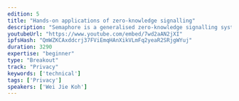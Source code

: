 ```yaml
---
edition: 5
title: "Hands-on applications of zero-knowledge signalling"
description: "Semaphore is a generalised zero-knowledge signalling system which can be deployed to fulfil various privacy use cases, such as a mixer and anonymous whistleblowing. This  hands-on workshop will guide participants through a high-level explanation of how Semaphore and zero-knowledge proofs work, and guide them through an anonymous chat app integrated with POAP tokens which can generate and verify said proofs. No programming or zk-SNARK knowledge is needed."
youtubeUrl: "https://www.youtube.com/embed/7wd2aAN2jXI"
ipfsHash: "QmWZKCAxddcrj37FViEmqHAnXikVLmFq2yeaR2SRjgWYuj"
duration: 3290
expertise: "beginner"
type: "Breakout"
track: "Privacy"
keywords: ['technical']
tags: ['Privacy']
speakers: ['Wei Jie Koh']
---
```

